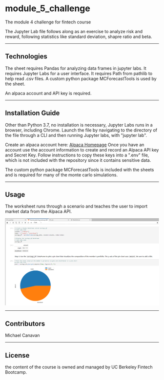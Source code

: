 # module_5_challenge

The module 4 challenge for fintech course

The Jupyter Lab file follows along as an exercise to analyze risk and reward, following statistics like standard deviation, shapre ratio and beta.

---

## Technologies

The sheet requires Pandas for analyzing data frames in jupyter labs.
It requires Jupyter Labs for a user interface.
It requires Path from pathlib to help read .csv files.
A custom python package MCForecastTools is used by the sheet.

An alpaca account and API key is required.

---

## Installation Guide

Other than Python 3.7, no installation is necessary, Jupyter Labs runs in a browser, including Chrome.  Launch the file by navigating to the directory of the file through a CLI and then running Jupyter labs, with "jupyter lab".

Create an alpaca account here: [Alpaca Homepage](https://alpaca.markets/)
Once you have an account use the account information to create and record an Alpaca API key and Secret Key.  Follow instructions to copy these keys into a ".env" file, which is not included with the repository since it contains sensitive data.

The custom python package MCForecastTools is included with the sheets and is required for many of the monte carlo simulations.


---

## Usage

The worksheet runs through a scenario and teaches the user to import market data from the Alpaca API.

![Image of jupyter lab](jupyter_lab_image.PNG)

---

## Contributors

Michael Canavan

---

## License

the content of the course is owned and managed by UC Berkeley Fintech Bootcamp.
